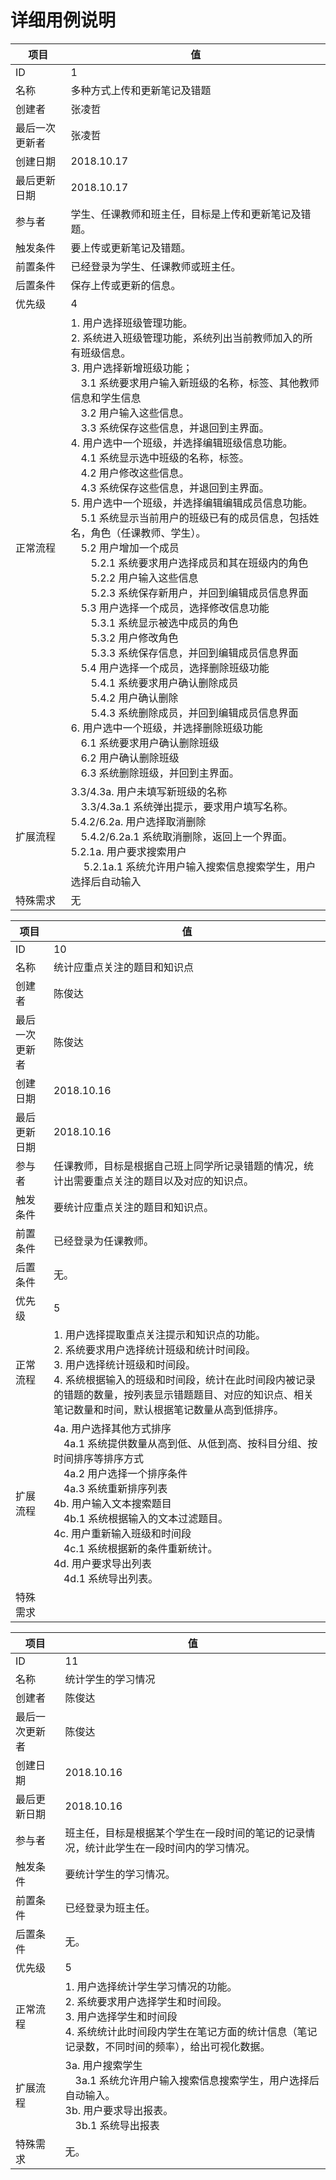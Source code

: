 # 详细用例说明

| 项目 | 值 |
| --- | --- |
| ID | 1 |
| 名称 | 多种方式上传和更新笔记及错题 |
| 创建者 | 张凌哲 |
| 最后一次更新者 | 张凌哲 |
| 创建日期 | 2018.10.17 |
| 最后更新日期 | 2018.10.17 |
| 参与者 | 学生、任课教师和班主任，目标是上传和更新笔记及错题。 |
| 触发条件 | 要上传或更新笔记及错题。 |
| 前置条件 | 已经登录为学生、任课教师或班主任。 |
| 后置条件 | 保存上传或更新的信息。 |
| 优先级 | 4 |
| 正常流程 | 1. 用户选择班级管理功能。<br/>2. 系统进入班级管理功能，系统列出当前教师加入的所有班级信息。<br/>3. 用户选择新增班级功能；<br/>&emsp;3.1 系统要求用户输入新班级的名称，标签、其他教师信息和学生信息<br/>&emsp;3.2 用户输入这些信息。<br/>&emsp;3.3 系统保存这些信息，并退回到主界面。<br/>4. 用户选中一个班级，并选择编辑班级信息功能。<br/>&emsp;4.1 系统显示选中班级的名称，标签。<br/>&emsp;4.2 用户修改这些信息。<br/>&emsp;4.3 系统保存这些信息，并退回到主界面。<br/>5. 用户选中一个班级，并选择编辑编辑成员信息功能。<br/>&emsp;5.1 系统显示当前用户的班级已有的成员信息，包括姓名，角色（任课教师、学生）。<br/>&emsp;5.2 用户增加一个成员<br/>&emsp;&emsp;5.2.1 系统要求用户选择成员和其在班级内的角色<br/>&emsp;&emsp;5.2.2 用户输入这些信息<br/>&emsp;&emsp;5.2.3 系统保存新用户，并回到编辑成员信息界面<br/>&emsp;5.3 用户选择一个成员，选择修改信息功能<br/>&emsp;&emsp;5.3.1 系统显示被选中成员的角色<br/>&emsp;&emsp;5.3.2 用户修改角色<br/>&emsp;&emsp;5.3.3 系统保存信息，并回到编辑成员信息界面<br/>&emsp;5.4 用户选择一个成员，选择删除班级功能<br/>&emsp;&emsp;5.4.1 系统要求用户确认删除成员<br/>&emsp;&emsp;5.4.2 用户确认删除<br/>&emsp;&emsp;5.4.3 系统删除成员，并回到编辑成员信息界面<br/>6. 用户选中一个班级，并选择删除班级功能<br/>&emsp;6.1 系统要求用户确认删除班级<br/>&emsp;6.2 用户确认删除班级<br/>&emsp;6.3 系统删除班级，并回到主界面。|
| 扩展流程 | 3.3/4.3a. 用户未填写新班级的名称<br/>&emsp;3.3/4.3a.1 系统弹出提示，要求用户填写名称。<br/>5.4.2/6.2a. 用户选择取消删除<br/>&emsp;5.4.2/6.2a.1 系统取消删除，返回上一个界面。<br/>5.2.1a. 用户要求搜索用户<br/>&emsp; 5.2.1a.1 系统允许用户输入搜索信息搜索学生，用户选择后自动输入 |
| 特殊需求 | 无 |

| 项目 | 值 |
| --- | --- |
| ID | 10 |
| 名称 | 统计应重点关注的题目和知识点 |
| 创建者 | 陈俊达 |
| 最后一次更新者 | 陈俊达 |
| 创建日期 | 2018.10.16 |
| 最后更新日期 | 2018.10.16 |
| 参与者 | 任课教师，目标是根据自己班上同学所记录错题的情况，统计出需要重点关注的题目以及对应的知识点。 |
| 触发条件 | 要统计应重点关注的题目和知识点。 |
| 前置条件 | 已经登录为任课教师。 |
| 后置条件 | 无。 |
| 优先级 | 5 |
| 正常流程 | 1. 用户选择提取重点关注提示和知识点的功能。<br/>2. 系统要求用户选择统计班级和统计时间段。<br/>3. 用户选择统计班级和时间段。<br/>4. 系统根据输入的班级和时间段，统计在此时间段内被记录的错题的数量，按列表显示错题题目、对应的知识点、相关笔记数量和时间，默认根据笔记数量从高到低排序。 |
| 扩展流程 | 4a. 用户选择其他方式排序<br/>&emsp;4a.1 系统提供数量从高到低、从低到高、按科目分组、按时间排序等排序方式<br/>&emsp;4a.2 用户选择一个排序条件<br/>&emsp;4a.3 系统重新排序列表<br/>4b. 用户输入文本搜索题目<br/>&emsp;4b.1 系统根据输入的文本过滤题目。<br/>4c. 用户重新输入班级和时间段<br/>&emsp;4c.1 系统根据新的条件重新统计。<br/>4d. 用户要求导出列表<br/>&emsp;4d.1 系统导出列表。 |
| 特殊需求 |  |

| 项目 | 值 |
| --- | --- |
| ID | 11 |
| 名称 | 统计学生的学习情况 |
| 创建者 | 陈俊达 |
| 最后一次更新者 | 陈俊达 |
| 创建日期 | 2018.10.16 |
| 最后更新日期 | 2018.10.16 |
| 参与者 | 班主任，目标是根据某个学生在一段时间的笔记的记录情况，统计此学生在一段时间内的学习情况。 |
| 触发条件 | 要统计学生的学习情况。 |
| 前置条件 | 已经登录为班主任。 |
| 后置条件 | 无。 |
| 优先级 | 5 |
| 正常流程 | 1. 用户选择统计学生学习情况的功能。<br/>2. 系统要求用户选择学生和时间段。<br/>3. 用户选择学生和时间段<br/>4. 系统统计此时间段内学生在笔记方面的统计信息（笔记记录数，不同时间的频率），给出可视化数据。 |
| 扩展流程 | 3a. 用户搜索学生<br/>&emsp;3a.1 系统允许用户输入搜索信息搜索学生，用户选择后自动输入。<br/>3b. 用户要求导出报表。<br/>&emsp;3b.1 系统导出报表 |
| 特殊需求 | 无。 |